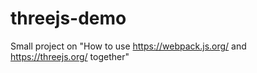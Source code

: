 # threejs-demo
Small project on "How to use https://webpack.js.org/ and https://threejs.org/ together"
